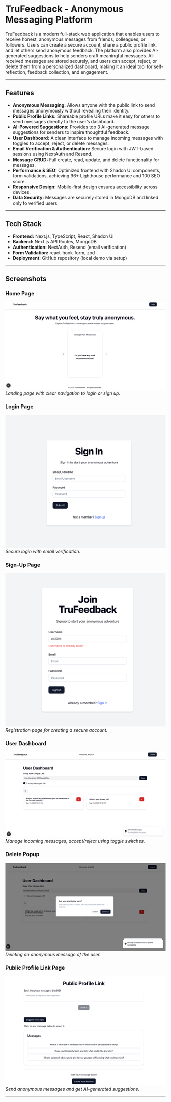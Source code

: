# TruFeedback - Anonymous Messaging Platform

TruFeedback is a modern full-stack web application that enables users to receive honest, anonymous messages from friends, colleagues, or followers. Users can create a secure account, share a public profile link, and let others send anonymous feedback. The platform also provides AI-generated suggestions to help senders craft meaningful messages. All received messages are stored securely, and users can accept, reject, or delete them from a personalized dashboard, making it an ideal tool for self-reflection, feedback collection, and engagement.

---

## Features

- **Anonymous Messaging:** Allows anyone with the public link to send messages anonymously without revealing their identity.
- **Public Profile Links:** Shareable profile URLs make it easy for others to send messages directly to the user’s dashboard.
- **AI-Powered Suggestions:** Provides top 3 AI-generated message suggestions for senders to inspire thoughtful feedback.
- **User Dashboard:** A clean interface to manage incoming messages with toggles to accept, reject, or delete messages.
- **Email Verification & Authentication:** Secure login with JWT-based sessions using NextAuth and Resend.
- **Message CRUD:** Full create, read, update, and delete functionality for messages.
- **Performance & SEO:** Optimized frontend with Shadcn UI components, form validations, achieving 96+ Lighthouse performance and 100 SEO score.
- **Responsive Design:** Mobile-first design ensures accessibility across devices.
- **Data Security:** Messages are securely stored in MongoDB and linked only to verified users.

---

## Tech Stack

- **Frontend:** Next.js, TypeScript, React, Shadcn UI  
- **Backend:** Next.js API Routes, MongoDB  
- **Authentication:** NextAuth, Resend (email verification)  
- **Form Validation:** react-hook-form, zod  
- **Deployment:** GitHub repository (local demo via setup)

---

## Screenshots

### Home Page
![Home Page](./screenshots/HomePage.png)  
_Landing page with clear navigation to login or sign up._

### Login Page
![Login Page](./screenshots/SignIn.png)  
_Secure login with email verification._

### Sign-Up Page
![Sign-Up Page](./screenshots/SignUp.png)  
_Registration page for creating a secure account._

### User Dashboard
![Dashboard](./screenshots/UserDashboard.png)  
_Manage incoming messages, accept/reject using toggle switches._

### Delete Popup
![Delete Page](./screenshots/Delete.png)  
_Deleting an anonymous message of the user._

### Public Profile Link Page
![Public Profile](./screenshots/Message.png)  
_Send anonymous messages and get AI-generated suggestions._

---